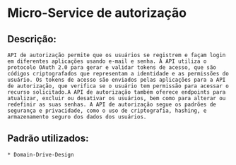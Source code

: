 
# Micro-Service de autorização

## Descrição:

    API de autorização permite que os usuários se registrem e façam login em diferentes aplicações usando e-mail e senha. A API utiliza o protocolo OAuth 2.0 para gerar e validar tokens de acesso, que são códigos criptografados que representam a identidade e as permissões do usuário. Os tokens de acesso são enviados pelas aplicações para a API de autorização, que verifica se o usuário tem permissão para acessar o recurso solicitado.A API de autorização também oferece endpoints para atualizar, excluir ou desativar os usuários, bem como para alterar ou redefinir as suas senhas. A API de autorização segue os padrões de segurança e privacidade, como o uso de criptografia, hashing, e armazenamento seguro dos dados dos usuários.

## Padrão utilizados:

    * Domain-Drive-Design

